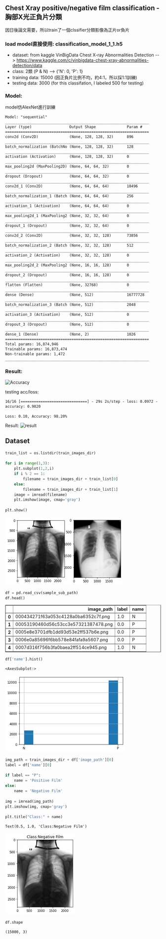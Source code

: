 ## Chest Xray positive/negative film classification - 胸部X光正負片分類
因日後論文需要，所以train了一個clssifier分類影像為正片or負片

### load model直接使用: classification_model_1_1.h5

- dataset: from kaggle VinBigData Chest X-ray Abnormalities Detection --> https://www.kaggle.com/c/vinbigdata-chest-xray-abnormalities-detection/data
- class: 2類 (P & N) --> {'N': 0, 'P': 1}
- training data: 15000 (因正負片比例不均，約4:1，所以採1:1訓練)
- testing data: 3000 (for this classifation, I labeled 500 for testing)

### Model:
model仿AlexNet進行訓練
```
Model: "sequential"
_________________________________________________________________
Layer (type)                 Output Shape              Param #   
=================================================================
conv2d (Conv2D)              (None, 128, 128, 32)      896       
_________________________________________________________________
batch_normalization (BatchNo (None, 128, 128, 32)      128       
_________________________________________________________________
activation (Activation)      (None, 128, 128, 32)      0         
_________________________________________________________________
max_pooling2d (MaxPooling2D) (None, 64, 64, 32)        0         
_________________________________________________________________
dropout (Dropout)            (None, 64, 64, 32)        0         
_________________________________________________________________
conv2d_1 (Conv2D)            (None, 64, 64, 64)        18496     
_________________________________________________________________
batch_normalization_1 (Batch (None, 64, 64, 64)        256       
_________________________________________________________________
activation_1 (Activation)    (None, 64, 64, 64)        0         
_________________________________________________________________
max_pooling2d_1 (MaxPooling2 (None, 32, 32, 64)        0         
_________________________________________________________________
dropout_1 (Dropout)          (None, 32, 32, 64)        0         
_________________________________________________________________
conv2d_2 (Conv2D)            (None, 32, 32, 128)       73856     
_________________________________________________________________
batch_normalization_2 (Batch (None, 32, 32, 128)       512       
_________________________________________________________________
activation_2 (Activation)    (None, 32, 32, 128)       0         
_________________________________________________________________
max_pooling2d_2 (MaxPooling2 (None, 16, 16, 128)       0         
_________________________________________________________________
dropout_2 (Dropout)          (None, 16, 16, 128)       0         
_________________________________________________________________
flatten (Flatten)            (None, 32768)             0         
_________________________________________________________________
dense (Dense)                (None, 512)               16777728  
_________________________________________________________________
batch_normalization_3 (Batch (None, 512)               2048      
_________________________________________________________________
activation_3 (Activation)    (None, 512)               0         
_________________________________________________________________
dropout_3 (Dropout)          (None, 512)               0         
_________________________________________________________________
dense_1 (Dense)              (None, 2)                 1026      
=================================================================
Total params: 16,874,946
Trainable params: 16,873,474
Non-trainable params: 1,472
_________________________________________________________________
```

### Result:
![Accuracy](https://i.imgur.com/nqN6Rmt.png)

testing acc/loss:
```
16/16 [==============================] - 29s 2s/step - loss: 0.0972 - accuracy: 0.9820

Loss: 0.10, Accuracy: 98.20%
```

Result:
![result](https://imgur.com/aghKoMO.png)

## Dataset


```python
train_list = os.listdir(train_images_dir)

for i in range(1,3):
    plt.subplot(1,2,i)
    if i % 2 == 1:
        filename = train_images_dir + train_list[0]
    else:
        filename = train_images_dir + train_list[1]
    image = imread(filename)
    plt.imshow(image, cmap='gray')

plt.show()
```


    
![png](image/output_2_0.png)
    



```python
df = pd.read_csv(sample_sub_path)
df.head()
```




<div>
<style scoped>
    .dataframe tbody tr th:only-of-type {
        vertical-align: middle;
    }

    .dataframe tbody tr th {
        vertical-align: top;
    }

    .dataframe thead th {
        text-align: right;
    }
</style>
<table border="1" class="dataframe">
  <thead>
    <tr style="text-align: right;">
      <th></th>
      <th>image_path</th>
      <th>label</th>
      <th>name</th>
    </tr>
  </thead>
  <tbody>
    <tr>
      <th>0</th>
      <td>000434271f63a053c4128a0ba6352c7f.png</td>
      <td>1.0</td>
      <td>N</td>
    </tr>
    <tr>
      <th>1</th>
      <td>00053190460d56c53cc3e57321387478.png</td>
      <td>0.0</td>
      <td>P</td>
    </tr>
    <tr>
      <th>2</th>
      <td>0005e8e3701dfb1dd93d53e2ff537b6e.png</td>
      <td>0.0</td>
      <td>P</td>
    </tr>
    <tr>
      <th>3</th>
      <td>0006e0a85696f6bb578e84fafa9a5607.png</td>
      <td>0.0</td>
      <td>P</td>
    </tr>
    <tr>
      <th>4</th>
      <td>0007d316f756b3fa0baea2ff514ce945.png</td>
      <td>1.0</td>
      <td>N</td>
    </tr>
  </tbody>
</table>
</div>




```python
df['name'].hist()
```




    <AxesSubplot:>




    
![png](image/output_4_1.png)
    



```python
img_path = train_images_dir + df['image_path'][0]
label = df['name'][0]

if label == "P":
    name = 'Positive Film'
else:
    name = 'Negative Film'

img = imread(img_path)
plt.imshow(img, cmap='gray')

plt.title("Class:" + name)
```




    Text(0.5, 1.0, 'Class:Negative Film')




    
![png](image/output_5_1.png)
    



```python
df.shape
```




    (15000, 3)


